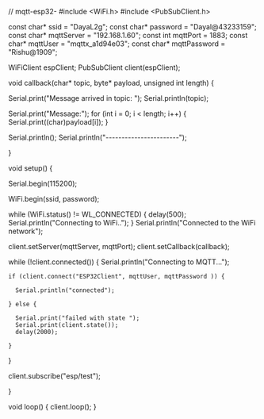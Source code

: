 // mqtt-esp32-
#include <WiFi.h>
#include <PubSubClient.h>
 
const char* ssid = "DayaL2g";
const char* password =  "Dayal@43233159";
const char* mqttServer = "192.168.1.60";
const int mqttPort = 1883;
const char* mqttUser = "mqttx_a1d94e03";
const char* mqttPassword = "Rishu@1909";
 
WiFiClient espClient;
PubSubClient client(espClient);
 
void callback(char* topic, byte* payload, unsigned int length) {
 
  Serial.print("Message arrived in topic: ");
  Serial.println(topic);
 
  Serial.print("Message:");
  for (int i = 0; i < length; i++) {
    Serial.print((char)payload[i]);
  }
 
  Serial.println();
  Serial.println("-----------------------");
 
}
 
void setup() {
 
  Serial.begin(115200);
 
  WiFi.begin(ssid, password);
 
  while (WiFi.status() != WL_CONNECTED) {
    delay(500);
    Serial.println("Connecting to WiFi..");
  }
  Serial.println("Connected to the WiFi network");
 
  client.setServer(mqttServer, mqttPort);
  client.setCallback(callback);
 
  while (!client.connected()) {
    Serial.println("Connecting to MQTT...");
 
    if (client.connect("ESP32Client", mqttUser, mqttPassword )) {
 
      Serial.println("connected");  
 
    } else {
 
      Serial.print("failed with state ");
      Serial.print(client.state());
      delay(2000);
 
    }
  }
 
  client.subscribe("esp/test");
 
}
 
void loop() {
  client.loop();
  }
